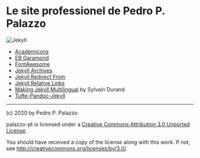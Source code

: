 # Le site professionel de Pedro P. Palazzo

![Jekyll](https://github.com/palazzo-pt/fr/workflows/Website%20build/badge.svg)

- [Academicons](https://github.com/jpswalsh/academicons)
- [EB Garamond](https://github.com/georgd/EB-Garamond)
- [FontAwesome](https://fontawesome.com/)
- [Jekyll Archives](https://github.com/jekyll/jekyll-archives)
- [Jekyll Redirect From](https://github.com/jekyll/jekyll-redirect-from)
- [Jekyll Relative Links](https://github.com/benbalter/jekyll-relative-links)
- [Making Jekyll Multilingual](https://sylvaindurand.org/making-jekyll-multilingual/)
  by Sylvain Durand
- [Tufte-Pandoc-Jekyll](https://github.com/jez/tufte-pandoc-jekyll)

* * * *

(c) 2020 by Pedro P. Palazzo

palazzo-pt is licensed under a
[Creative Commons Attribution 3.0 Unported License](LICENSE).
 
 You should have received a copy of the license along with this
 work.  If not, see <http://creativecommons.org/licenses/by/3.0/>.
